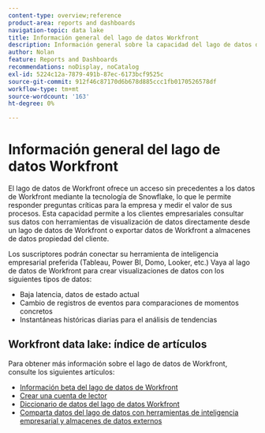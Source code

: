 ```yaml
---
content-type: overview;reference
product-area: reports and dashboards
navigation-topic: data lake
title: Información general del lago de datos Workfront
description: Información general sobre la capacidad del lago de datos de Workfront
author: Nolan
feature: Reports and Dashboards
recommendations: noDisplay, noCatalog
exl-id: 5224c12a-7879-491b-87ec-6173bcf9525c
source-git-commit: 912f46c87170d6b678d885ccc1fb0170526578df
workflow-type: tm+mt
source-wordcount: '163'
ht-degree: 0%

---
```


# Información general del lago de datos Workfront

El lago de datos de Workfront ofrece un acceso sin precedentes a los datos de Workfront mediante la tecnología de Snowflake, lo que le permite responder preguntas críticas para la empresa y medir el valor de sus procesos. Esta capacidad permite a los clientes empresariales consultar sus datos con herramientas de visualización de datos directamente desde un lago de datos de Workfront o exportar datos de Workfront a almacenes de datos propiedad del cliente.

Los suscriptores podrán conectar su herramienta de inteligencia empresarial preferida (Tableau, Power BI, Domo, Looker, etc.) Vaya al lago de datos de Workfront para crear visualizaciones de datos con los siguientes tipos de datos:

* Baja latencia, datos de estado actual
* Cambio de registros de eventos para comparaciones de momentos concretos
* Instantáneas históricas diarias para el análisis de tendencias

## Workfront data lake: índice de artículos

Para obtener más información sobre el lago de datos de Workfront, consulte los siguientes artículos:

* [Información beta del lago de datos de Workfront](/help/quicksilver/product-announcements/betas/data-lake-beta/data-lake-beta-information.md)
* [Crear una cuenta de lector](/help/quicksilver/reports-and-dashboards/data-lake/create-a-reader-account.md)
* [Diccionario de datos del lago de datos Workfront](/help/quicksilver/reports-and-dashboards/data-lake/data-dictionary.md)
* [Comparta datos del lago de datos con herramientas de inteligencia empresarial y almacenes de datos externos](/help/quicksilver/reports-and-dashboards/data-lake/share-data-externally.md)
<!-- * [Basic Workfront data lake query examples](/help/quicksilver/reports-and-dashboards/data-lake/basic-query-examples.md) -->
